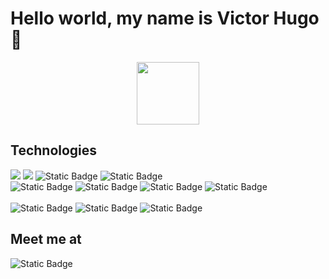 # Hello world, my name is Victor Hugo 👋


<div id="header" align="center">
  <img src="https://media.giphy.com/media/M9gbBd9nbDrOTu1Mqx/giphy.gif" width="100"/>
</div>
<h2>Technologies</h2>
<div class="container-fluid">
  <div class="row">
    <img src="https://img.shields.io/badge/JavaScript-F7DF1E?style=for-the-badge&logo=javascript&logoColor=F7DF1E&labelColor=101010"/>
    <img src="https://img.shields.io/badge/Node.JS-339933?style=for-the-badge&logo=nodedotjs&logoColor=339933&labelColor=101010">
    <img alt="Static Badge" src="https://img.shields.io/badge/Python-yellow?style=for-the-badge&logo=python&logoColor=white&labelColor=007396&color=yellow">
    <img alt="Static Badge" src="https://img.shields.io/badge/AWS-white?style=for-the-badge&logo=amazonaws&logoColor=white&labelColor=black&color=%23232f3e">
  </div>
  <div class="row">
    <img alt="Static Badge" src="https://img.shields.io/badge/Git-black?style=for-the-badge&logo=git&logoColor=white&labelColor=black&color=%23f54d27">
    <img alt="Static Badge" src="https://img.shields.io/badge/GitHub-black?style=for-the-badge&logo=github&logoColor=white&labelColor=black&color=white">
    <img alt="Static Badge" src="https://img.shields.io/badge/Docker-black?style=for-the-badge&logo=docker&logoColor=white&labelColor=%231c85ed&color=black">
    <img alt="Static Badge" src="https://img.shields.io/badge/Linux_Fedora-black?style=for-the-badge&logo=linux&logoColor=white&labelColor=black&color=%232b4578">
  </div>
  <div class="row">
    <br/>
    <img alt="Static Badge" src="https://img.shields.io/badge/Django-black?style=for-the-badge&logo=django&logoColor=white&labelColor=black&color=%230c4b33">
    <img alt="Static Badge" src="https://img.shields.io/badge/MySQL-white?style=for-the-badge&logo=mysql&logoColor=white&labelColor=black&color=%234479A1">
    <img alt="Static Badge" src="https://img.shields.io/badge/PostgreSQL-white?style=for-the-badge&logo=postgresql&logoColor=white&labelColor=black&color=%23336791">
  </div>
</div>
<h2>Meet me at</h2>
<div class="container-fluid">
  <div class="row">
    <img alt="Static Badge" src="https://img.shields.io/badge/Facebook-black?style=for-the-badge&logo=facebook&logoColor=white&labelColor=black&color=%230866FF&link=https%3A%2F%2Fwww.facebook.com%2Fvictorhugo.bravogarcia%2F">
  </div>
</div>


